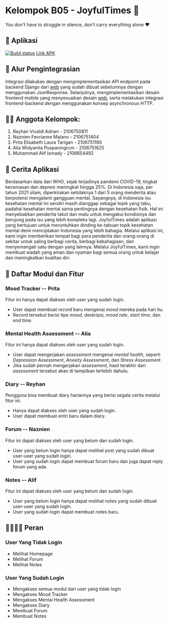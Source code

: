 # Kelompok B05 - JoyfulTimes 🏥
You don't have to struggle in silence, don't carry everything alone ❤️


## 📱 Aplikasi
[![Build status](https://build.appcenter.ms/v0.1/apps/2b4a93b8-db52-4a27-a7bc-5c641a0a9703/branches/main/badge)](https://appcenter.ms)
[Link APK](https://install.appcenter.ms/orgs/joyfultimes/apps/joyfultimes/distribution_groups/public)


## 🔗 Alur Pengintegrasian
Integrasi dilakukan dengan mengimplementasikan API endpoint pada backend Django dari [web](https://github.com/reyhanvivaldi/pbp-group) yang sudah dibuat sebelumnya dengan menggunakan JsonResponse. Selanjutnya, mengimplementasikan desain frontend mobile yang menyesuaikan desain [web](https://github.com/reyhanvivaldi/pbp-group), serta melakukan integrasi frontend-backend dengan menggunakan konsep asynchronous HTTP.


## 👨‍💻 Anggota Kelompok:
1. Reyhan Vivaldi Adrian - 2106750811
2. Naznien Fevrianne Malano - 2106751404
3. Prita Elisabeth Laura Tarigan - 2106751190
4. Alia Widyanita Puspaningrum - 2106751625
5. Muhammad Alif Ismady - 2106654492


## 📖 Cerita Aplikasi
Berdasarkan data dari WHO, sejak terjadinya pandemi COVID-19, tingkat kecemasan dan depresi meningkat hingga 25%. Di Indonesia saja, per tahun 2021 silam, diperkirakan setidaknya 1 dari 5 orang menderita atau berpotensi mengalami gangguan mental. Sayangnya, di Indonesia isu kesehatan mental ini sendiri masih dianggap sebagai topik yang tabu, padahal kesehatan mental sama pentingnya dengan kesehatan fisik. Hal ini menyebabkan penderita takut dan malu untuk mengakui kondisinya dan berujung pada isu yang lebih kompleks lagi. JoyfulTimes adalah aplikasi yang bertujuan untuk meruntuhkan dinding ke-tabuan topik kesehatan mental demi menciptakan Indonesia yang lebih bahagia. Melalui aplikasi ini, kami ingin memberikan tempat bagi para penderita dan orang-orang di sekitar untuk saling berbagi cerita, berbagi kebahagiaan, dan menyemangati satu dengan yang lainnya. Melalui JoyfulTimes, kami ingin membuat wadah yang aman dan nyaman bagi semua orang untuk belajar dan meningkatkan kualitas diri.


## 📝 Daftar Modul dan Fitur
### Mood Tracker -- Prita
Fitur ini hanya dapat diakses oleh user yang sudah login.
- User dapat membuat _record_ baru mengenai _mood_ mereka pada hari itu.
- Record tersebut berisi tipe _mood_, deskripsi, _mood rate_, _start time_, dan _end time_.

### Mental Health Assessment -- Alia
Fitur ini hanya dapat diakses oleh user yang sudah login.
- User dapat mengerjakan _assessment_ mengenai _mental health_, seperti _Depression Assessment_, _Anxiety Assessment_, dan _Stress Assessment_.
- Jika sudah pernah mengerjakan _assessment_, hasil terakhir dari _assessment_ tersebut akan di tampilkan terlebih dahulu.

### Diary -- Reyhan
Pengguna bisa membuat diary hariannya yang berisi segala cerita melalui fitur ini.
- Hanya dapat diakses oleh user yang sudah login.
- User dapat membuat entri baru dalam diary.

### Forum -- Naznien
Fitur ini dapat diakses oleh user yang belum dan sudah login.
- User yang belum login hanya dapat melihat post yang sudah dibuat user-user yang sudah login.
- User yang sudah login dapat membuat forum baru dan juga dapat reply forum yang ada.

### Notes -- Alif
Fitur ini dapat diakses oleh user yang belum dan sudah login.
- User yang belum login hanya dapat melihat notes yang sudah dibuat user-user yang sudah login.
- User yang sudah login dapat membuat notes baru.


## 👨‍👩‍👧‍👦 Peran
### User Yang Tidak Login
- Melihat Homepage
- Melihat Forum
- Melihat Notes

### User Yang Sudah Login
- Mengakses semua modul dari user yang tidak login
- Mengakses Mood Tracker
- Mengakses Mental Health Assessment
- Mengakses Diary
- Membuat Forum
- Membuat Notes
